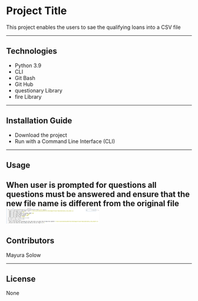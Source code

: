 # Project Title

This project enables the users to sae the qualifying loans into a CSV file

---

## Technologies

*   Python 3.9
*   CLI
*   Git Bash
*   Git Hub
*   questionary Library
*   fire Library
---

## Installation Guide

*   Download the project
*   Run with a Command Line Interface (CLI)
---

## Usage

When user is prompted for questions all questions must be answered and ensure that the new file name is different from the original file
<img src="Screenshot.png" width="50%" height="50%">
---

## Contributors

Mayura Solow

---

## License

None
